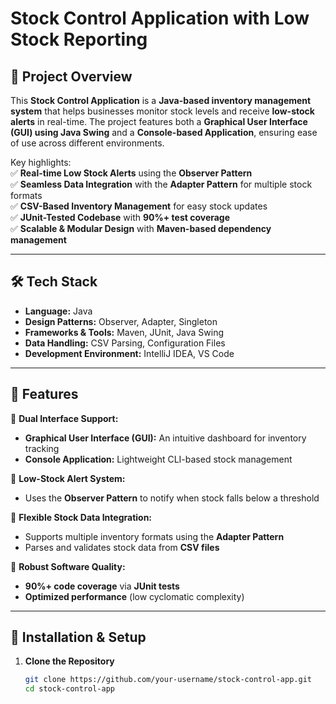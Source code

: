 # Stock Control Application with Low Stock Reporting  

## 📌 Project Overview  
This **Stock Control Application** is a **Java-based inventory management system** that helps businesses monitor stock levels and receive **low-stock alerts** in real-time. The project features both a **Graphical User Interface (GUI) using Java Swing** and a **Console-based Application**, ensuring ease of use across different environments.  

Key highlights:  
✅ **Real-time Low Stock Alerts** using the **Observer Pattern**  
✅ **Seamless Data Integration** with the **Adapter Pattern** for multiple stock formats  
✅ **CSV-Based Inventory Management** for easy stock updates  
✅ **JUnit-Tested Codebase** with **90%+ test coverage**  
✅ **Scalable & Modular Design** with **Maven-based dependency management**  

---

## 🛠️ Tech Stack  
- **Language:** Java  
- **Design Patterns:** Observer, Adapter, Singleton  
- **Frameworks & Tools:** Maven, JUnit, Java Swing  
- **Data Handling:** CSV Parsing, Configuration Files  
- **Development Environment:** IntelliJ IDEA, VS Code  

---

## 🎯 Features  
🔹 **Dual Interface Support:**  
- **Graphical User Interface (GUI):** An intuitive dashboard for inventory tracking  
- **Console Application:** Lightweight CLI-based stock management  

🔹 **Low-Stock Alert System:**  
- Uses the **Observer Pattern** to notify when stock falls below a threshold  

🔹 **Flexible Stock Data Integration:**  
- Supports multiple inventory formats using the **Adapter Pattern**  
- Parses and validates stock data from **CSV files**  

🔹 **Robust Software Quality:**  
- **90%+ code coverage** via **JUnit tests**  
- **Optimized performance** (low cyclomatic complexity)  

---

## 🚀 Installation & Setup  
1. **Clone the Repository**  
   ```bash
   git clone https://github.com/your-username/stock-control-app.git
   cd stock-control-app
